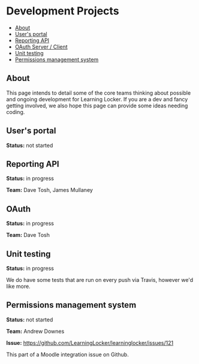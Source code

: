---
---

# Development Projects

- [About](#about)
- [User's portal](#users-portal)
- [Reporting API](#reporting-api)
- [OAuth Server / Client](#oauth)
- [Unit testing](#unit-testing)
- [Permissions management system](#permissions-management-system)

## About

This page intends to detail some of the core teams thinking about possible and ongoing development for Learning Locker. If you are a dev and fancy getting involved, we also hope this page can provide some ideas needing coding.

## User's portal

**Status:** not started

## Reporting API

**Status:** in progress

**Team:** Dave Tosh, James Mullaney

## OAuth

**Status:** in progress

**Team:** Dave Tosh

## Unit testing

**Status:** in progress

We do have some tests that are run on every push via Travis, however we'd like more.

## Permissions management system

**Status:** not started

**Team:** Andrew Downes

**Issue:** https://github.com/LearningLocker/learninglocker/issues/121

This part of a Moodle integration issue on Github.
